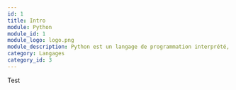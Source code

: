 ```yaml
---
id: 1
title: Intro
module: Python
module_id: 1
module_logo: logo.png
module_description: Python est un langage de programmation interprété, multi-paradigme et orienté objet. Il est connu pour sa syntaxe simple et lisible, ainsi que pour sa polyvalence et sa grande communauté.
category: Langages
category_id: 3
---
```


Test
